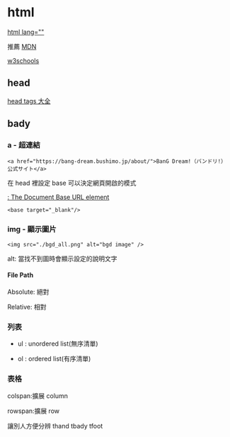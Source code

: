 # html

[html lang=""](https://www.w3schools.com/tags/ref_language_codes.asp)

推薦
[MDN](https://developer.mozilla.org/zh-CN/)

[w3schools](https://www.w3schools.com/tags/att_meta_charset.asp)

## head

[head tags 大全](https://htmlhead.dev/)

## bady

### a - 超連結

```htmlembedded=
<a href="https://bang-dream.bushimo.jp/about/">BanG Dream!（バンドリ!）公式サイト</a>
```

在 head 裡設定 base 可以決定網頁開啟的模式

[<base>: The Document Base URL element](https://developer.mozilla.org/en-US/docs/Web/HTML/Element/base)

```htmlembedded=
<base target="_blank"/>
```

### img - 顯示圖片

```htmlembedded=
<img src="./bgd_all.png" alt="bgd image" />
```

alt: 當找不到圖時會顯示設定的說明文字

#### File Path

Absolute: 絕對

Relative: 相對

### 列表

- ul : unordered list(無序清單)

- ol : ordered list(有序清單)

### 表格

colspan:擴展 column

rowspan:擴展 row

讓別人方便分辨
thand
tbady
tfoot
